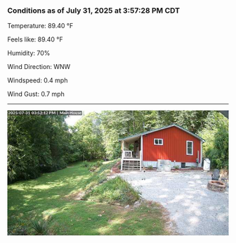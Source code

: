 ### Conditions as of July 31, 2025 at 3:57:28 PM CDT 

Temperature: 89.40 &deg;F

Feels like: 89.40 &deg;F

Humidity: 70%

Wind Direction: WNW

Windspeed: 0.4 mph

Wind Gust: 0.7 mph

---

<img src="./images/latest.jpeg"/>

